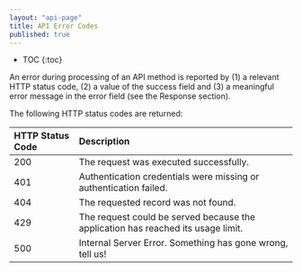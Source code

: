 ```yaml
---
layout: "api-page"
title: API Error Codes
published: true
---
```


* TOC
{:toc}

An error during processing of an API method is reported by (1) a relevant HTTP status code, (2) a value of the success field and (3) a meaningful error message in the error field (see the Response section).

The following HTTP status codes are returned:

| HTTP Status Code | Description  | 
|:----------------|:-------------| 
| 200 |	The request was executed successfully. |
| 401 |	Authentication credentials were missing or authentication failed. |
| 404 |	The requested record was not found. |
| 429 |	The request could be served because the application has reached its usage limit. |
| 500 |	Internal Server Error. Something has gone wrong, tell us!|